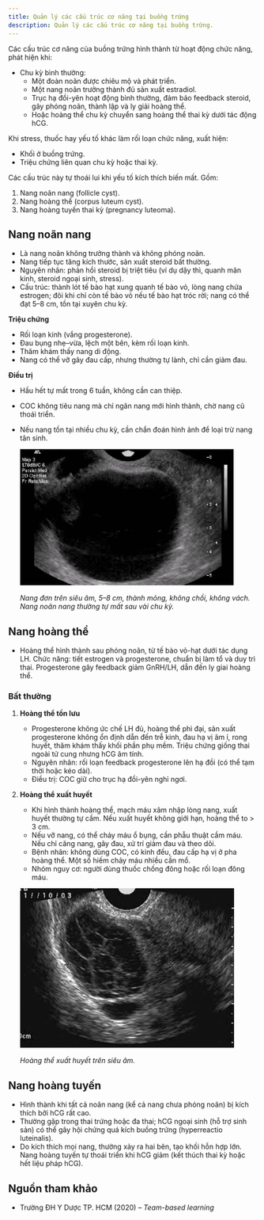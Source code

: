 ```yaml
---
title: Quản lý các cấu trúc cơ năng tại buồng trứng
description: Quản lý các cấu trúc cơ năng tại buồng trứng.
---
```


Các cấu trúc cơ năng của buồng trứng hình thành từ hoạt động chức năng, phát hiện khi:

- Chu kỳ bình thường:  
  - Một đoàn noãn được chiêu mộ và phát triển.  
  - Một nang noãn trưởng thành đủ sản xuất estradiol.  
  - Trục hạ đồi-yên hoạt động bình thường, đảm bảo feedback steroid, gây phóng noãn, thành lập và ly giải hoàng thể.  
  - Hoặc hoàng thể chu kỳ chuyển sang hoàng thể thai kỳ dưới tác động hCG.

Khi stress, thuốc hay yếu tố khác làm rối loạn chức năng, xuất hiện:

- Khối ở buồng trứng.  
- Triệu chứng liên quan chu kỳ hoặc thai kỳ.

Các cấu trúc này tự thoái lui khi yếu tố kích thích biến mất. Gồm:

1. Nang noãn nang (follicle cyst).  
2. Nang hoàng thể (corpus luteum cyst).  
3. Nang hoàng tuyến thai kỳ (pregnancy luteoma).

## Nang noãn nang

- Là nang noãn không trưởng thành và không phóng noãn.  
- Nang tiếp tục tăng kích thước, sản xuất steroid bất thường.  
- Nguyên nhân: phản hồi steroid bị triệt tiêu (ví dụ dậy thì, quanh mãn kinh, steroid ngoại sinh, stress).  
- Cấu trúc: thành lót tế bào hạt xung quanh tế bào vỏ, lòng nang chứa estrogen; đôi khi chỉ còn tế bào vỏ nếu tế bào hạt tróc rời; nang có thể đạt 5–8 cm, tồn tại xuyên chu kỳ.

**Triệu chứng**  
- Rối loạn kinh (vắng progesterone).  
- Đau bụng nhẹ–vừa, lệch một bên, kèm rối loạn kinh.  
- Thăm khám thấy nang di động.  
- Nang có thể vỡ gây đau cấp, nhưng thường tự lành, chỉ cần giảm đau.

**Điều trị**  
- Hầu hết tự mất trong 6 tuần, không cần can thiệp.  
- COC không tiêu nang mà chỉ ngăn nang mới hình thành, chờ nang cũ thoái triển.  
- Nếu nang tồn tại nhiều chu kỳ, cần chẩn đoán hình ảnh để loại trừ nang tân sinh.

  ![Nang noãn nang trên siêu âm](../../../../assets/phu-khoa/quan-ly-cac-cau-truc-co-nang-buong-trung/nang-noan-nang-tren-sieu-am.png)

  _Nang đơn trên siêu âm, 5–8 cm, thành mỏng, không chồi, không vách. Nang noãn nang thường tự mất sau vài chu kỳ._

## Nang hoàng thể

- Hoàng thể hình thành sau phóng noãn, từ tế bào vỏ-hạt dưới tác dụng LH. Chức năng: tiết estrogen và progesterone, chuẩn bị làm tổ và duy trì thai. Progesterone gây feedback giảm GnRH/LH, dẫn đến ly giai hoàng thể.

### Bất thường

1. **Hoàng thể tồn lưu**  
   - Progesterone không ức chế LH đủ, hoàng thể phì đại, sản xuất progesterone không ổn định dẫn đến trễ kinh, đau hạ vị âm ỉ, rong huyết, thăm khám thấy khối phần phụ mềm. Triệu chứng giống thai ngoài tử cung nhưng hCG âm tính.  
   - Nguyên nhân: rối loạn feedback progesterone lên hạ đồi (có thể tạm thời hoặc kéo dài).  
   - Điều trị: COC giữ cho trục hạ đồi-yên nghỉ ngơi.

2. **Hoàng thể xuất huyết**  
   - Khi hình thành hoàng thể, mạch máu xâm nhập lòng nang, xuất huyết thường tự cầm. Nếu xuất huyết không giới hạn, hoàng thể to > 3 cm.  
   - Nếu vỡ nang, có thể chảy máu ổ bụng, cần phẫu thuật cầm máu. Nếu chỉ căng nang, gây đau, xử trí giảm đau và theo dõi.  
   - Bệnh nhân: không dùng COC, có kinh đều, đau cấp hạ vị ở pha hoàng thể. Một số hiếm chảy máu nhiều cần mổ.  
   - Nhóm nguy cơ: người dùng thuốc chống đông hoặc rối loạn đông máu.

    ![Hoàng thể xuất huyết trên siêu âm](../../../../assets/phu-khoa/quan-ly-cac-cau-truc-co-nang-buong-trung/hoang-the-xuat-huyet-tren-sieu-am.png)

    _Hoàng thể xuất huyết trên siêu âm._

## Nang hoàng tuyến

- Hình thành khi tất cả noãn nang (kể cả nang chưa phóng noãn) bị kích thích bởi hCG rất cao.  
- Thường gặp trong thai trứng hoặc đa thai; hCG ngoại sinh (hỗ trợ sinh sản) có thể gây hội chứng quá kích buồng trứng (hyperreactio luteinalis).  
- Do kích thích mọi nang, thường xảy ra hai bên, tạo khối hỗn hợp lớn. Nang hoàng tuyến tự thoái triển khi hCG giảm (kết thúch thai kỳ hoặc hết liệu pháp hCG).


## Nguồn tham khảo

- Trường ĐH Y Dược TP. HCM (2020) – _Team-based learning_
